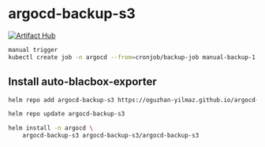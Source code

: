 # argocd-backup-s3

[![Artifact Hub](https://img.shields.io/endpoint?url=https://artifacthub.io/badge/repository/argocd-backup-s3)](https://artifacthub.io/packages/helm/argocd-backup-s3/argocd-backup-s3)

```bash
manual trigger
kubectl create job -n argocd --from=cronjob/backup-job manual-backup-1
```


## Install auto-blacbox-exporter

```bash
helm repo add argocd-backup-s3 https://oguzhan-yilmaz.github.io/argocd-backup-s3/

helm repo update argocd-backup-s3

helm install -n argocd \
    argocd-backup-s3 argocd-backup-s3/argocd-backup-s3
```

